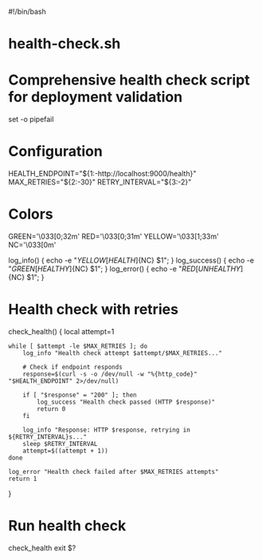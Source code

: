 #!/bin/bash

# health-check.sh

# Comprehensive health check script for deployment validation

set -o pipefail

# Configuration

HEALTH_ENDPOINT="${1:-http://localhost:9000/health}"
MAX_RETRIES="${2:-30}"
RETRY_INTERVAL="${3:-2}"

# Colors

GREEN='\033[0;32m'
RED='\033[0;31m'
YELLOW='\033[1;33m'
NC='\033[0m'

log_info() { echo -e "${YELLOW}[HEALTH]${NC} $1"; }
log_success() { echo -e "${GREEN}[HEALTHY]${NC} $1"; }
log_error() { echo -e "${RED}[UNHEALTHY]${NC} $1"; }

# Health check with retries

check_health() {
local attempt=1

    while [ $attempt -le $MAX_RETRIES ]; do
        log_info "Health check attempt $attempt/$MAX_RETRIES..."

        # Check if endpoint responds
        response=$(curl -s -o /dev/null -w "%{http_code}" "$HEALTH_ENDPOINT" 2>/dev/null)

        if [ "$response" = "200" ]; then
            log_success "Health check passed (HTTP $response)"
            return 0
        fi

        log_info "Response: HTTP $response, retrying in ${RETRY_INTERVAL}s..."
        sleep $RETRY_INTERVAL
        attempt=$((attempt + 1))
    done

    log_error "Health check failed after $MAX_RETRIES attempts"
    return 1

}

# Run health check

check_health
exit $?

